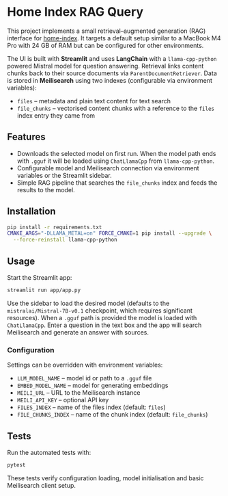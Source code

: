 # Home Index RAG Query

This project implements a small retrieval–augmented generation (RAG)
interface for [home-index](https://github.com/nashspence/home-index).
It targets a default setup similar to a MacBook M4 Pro with 24 GB of
RAM but can be configured for other environments.

The UI is built with **Streamlit** and uses **LangChain** with a
`llama-cpp-python` powered Mistral model for question answering. Retrieval
links content chunks
back to their source documents via `ParentDocumentRetriever`. Data is stored in
**Meilisearch** using two indexes (configurable via environment
variables):

- `files` – metadata and plain text content for text search
- `file_chunks` – vectorised content chunks with a reference to the
  `files` index entry they came from

## Features

- Downloads the selected model on first run. When the model path ends with
  `.gguf` it will be loaded using `ChatLlamaCpp` from `llama-cpp-python`.
- Configurable model and Meilisearch connection via environment
  variables or the Streamlit sidebar.
- Simple RAG pipeline that searches the `file_chunks` index and feeds the
  results to the model.

## Installation

```bash
pip install -r requirements.txt
CMAKE_ARGS="-DLLAMA_METAL=on" FORCE_CMAKE=1 pip install --upgrade \
  --force-reinstall llama-cpp-python
```

## Usage

Start the Streamlit app:

```bash
streamlit run app/app.py
```

Use the sidebar to load the desired model (defaults to the
`mistralai/Mistral-7B-v0.1` checkpoint, which requires significant
resources). When a `.gguf` path is provided the model is loaded with
`ChatLlamaCpp`. Enter a question in the text box and the app will
search Meilisearch and generate an answer with sources.

### Configuration

Settings can be overridden with environment variables:

 - `LLM_MODEL_NAME` – model id or path to a `.gguf` file
- `EMBED_MODEL_NAME` – model for generating embeddings
- `MEILI_URL` – URL to the Meilisearch instance
- `MEILI_API_KEY` – optional API key
- `FILES_INDEX` – name of the files index (default: `files`)
- `FILE_CHUNKS_INDEX` – name of the chunk index (default:
  `file_chunks`)

## Tests

Run the automated tests with:

```bash
pytest
```

These tests verify configuration loading, model initialisation and basic
Meilisearch client setup.
